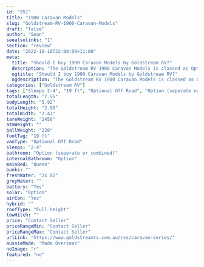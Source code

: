```yaml
---
id: "351"
title: "1900 Caravan Models"
slug: "Goldstream-RV-1900-Caravan-Models"
draft: "false"
author: "Sean"
seealsolinks: "1"
section: "review"
date: "2022-10-10T22:00:09+11:00"
meta:
  title: "Should I buy 1900 Caravan Models by Goldstream RV?"
  description: "The Goldstream RV 1900 Caravan Models is classed as Optional Off Road, and sleeps 2-4 people. It is Made Overseas and comes in at 19 ft. It generally has Option (seperate or combined)."
  ogtitle: "Should I buy 1900 Caravan Models by Goldstream RV?"
  ogdescription: "The Goldstream RV 1900 Caravan Models is classed as Optional Off Road, and sleeps 2-4 people. It is Made Overseas and comes in at 19 ft. It generally has Option (seperate or combined)."
categories: ["Goldstream RV"]
tags: ["Sleeps 2-4", "19 ft", "Optional Off Road", "Option (seperate or combined)", "Full height", "Price Unknown", "Made Overseas"]
totalLength: "7.95"
bodyLength: "5.92"
totalHeight: "2.98"
totalWidth: "2.41"
tareWeight: "2450"
atmWeight: ""
ballWeight: "220"
footTag: "19 ft"
vanType: "Optional Off Road"
sleeps: "2-4"
bathroom: "Option (seperate or combined)"
internalBathroom: "Option"
mainBed: "Queen"
bunks: ""
freshWater: "2x 82"
greyWater: ""
battery: "Yes"
solar: "Option"
airCon: "Yes"
hybrid: ""
roofType: "Full height"
towHitch: ""
price: "Contact Seller"
priceRangeMin: "Contact Seller"
priceRangeMax: "Contact Seller"
urlLink: "https://www.goldstreamrv.com.au/rvs/caravan-series/"
aussieMade: "Made Overseas"
noImage: "r"
featured: "no"
---
```

